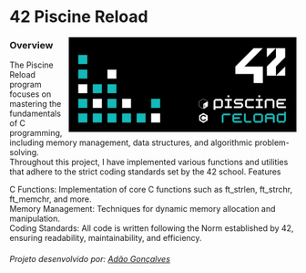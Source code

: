 # 42 Piscine Reload

<img align="right" src="./PiscineReload.jpeg" width="400"/>

### Overview
The Piscine Reload program focuses on mastering the fundamentals of C programming, including memory management, data structures, and algorithmic problem-solving. 
<br/>Throughout this project, I have implemented various functions and utilities that adhere to the strict coding standards set by the 42 school.
Features

C Functions: Implementation of core C functions such as ft_strlen, ft_strchr, ft_memchr, and more.<br/>
Memory Management: Techniques for dynamic memory allocation and manipulation. <br/>
Coding Standards: All code is written following the Norm established by 42, ensuring readability, maintainability, and efficiency.



###### Projeto desenvolvido por: [Adão Gonçalves](https://github.com/AdaoG0n)